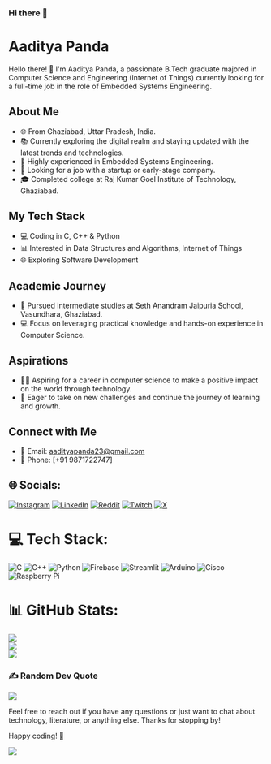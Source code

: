 ### Hi there 👋
# Aaditya Panda

Hello there! 👋 I'm Aaditya Panda, a passionate B.Tech graduate majored in Computer Science and Engineering (Internet of Things) currently looking for a full-time job in the role of Embedded Systems Engineering.

## About Me

- 🌐 From Ghaziabad, Uttar Pradesh, India.
- 📚 Currently exploring the digital realm and staying updated with the latest trends and technologies.
- 📝 Highly experienced in Embedded Systems Engineering.
- 🤝 Looking for a job with a startup or early-stage company.
- 🎓 Completed college at Raj Kumar Goel Institute of Technology, Ghaziabad.

## My Tech Stack

- 💻 Coding in C, C++ & Python
- 📊 Interested in Data Structures and Algorithms, Internet of Things
- 🌐 Exploring Software Development

## Academic Journey

- 🏫 Pursued intermediate studies at Seth Anandram Jaipuria School, Vasundhara, Ghaziabad.
- 💻 Focus on leveraging practical knowledge and hands-on experience in Computer Science.

## Aspirations

- 👨‍💻 Aspiring for a career in computer science to make a positive impact on the world through technology.
- 🌱 Eager to take on new challenges and continue the journey of learning and growth.

## Connect with Me

- 📧 Email: [aadityapanda23@gmail.com](mailto:aadityapanda23@gmail.com)
- 📱 Phone: [+91 9871722747]

## 🌐 Socials:
[![Instagram](https://img.shields.io/badge/Instagram-%23E4405F.svg?logo=Instagram&logoColor=white)](https://instagram.com/https://www.instagram.com/_aadityapanda_/) [![LinkedIn](https://img.shields.io/badge/LinkedIn-%230077B5.svg?logo=linkedin&logoColor=white)](https://linkedin.com/in/www.linkedin.com/in/aadityapanda) [![Reddit](https://img.shields.io/badge/Reddit-%23FF4500.svg?logo=Reddit&logoColor=white)](https://reddit.com/user/https://www.reddit.com/user/s1ege23/) [![Twitch](https://img.shields.io/badge/Twitch-%239146FF.svg?logo=Twitch&logoColor=white)](https://twitch.tv/https://www.twitch.tv/aaditya_panda) [![X](https://img.shields.io/badge/X-black.svg?logo=X&logoColor=white)](https://x.com/https://x.com/aadityapanda23) 

# 💻 Tech Stack:
![C](https://img.shields.io/badge/c-%2300599C.svg?style=for-the-badge&logo=c&logoColor=white) ![C++](https://img.shields.io/badge/c++-%2300599C.svg?style=for-the-badge&logo=c%2B%2B&logoColor=white) ![Python](https://img.shields.io/badge/python-3670A0?style=for-the-badge&logo=python&logoColor=ffdd54) ![Firebase](https://img.shields.io/badge/firebase-%23039BE5.svg?style=for-the-badge&logo=firebase) ![Streamlit](https://img.shields.io/badge/Streamlit-%23FE4B4B.svg?style=for-the-badge&logo=streamlit&logoColor=white) ![Arduino](https://img.shields.io/badge/-Arduino-00979D?style=for-the-badge&logo=Arduino&logoColor=white) ![Cisco](https://img.shields.io/badge/cisco-%23049fd9.svg?style=for-the-badge&logo=cisco&logoColor=black) ![Raspberry Pi](https://img.shields.io/badge/-Raspberry_Pi-C51A4A?style=for-the-badge&logo=Raspberry-Pi)

# 📊 GitHub Stats:
![](https://github-readme-stats.vercel.app/api?username=AadityaPanda&theme=dark&hide_border=false&include_all_commits=false&count_private=false)<br/>
![](https://github-readme-streak-stats.herokuapp.com/?user=AadityaPanda&theme=dark&hide_border=false)<br/>
![](https://github-readme-stats.vercel.app/api/top-langs/?username=AadityaPanda&theme=dark&hide_border=false&include_all_commits=false&count_private=false&layout=compact)

### ✍️ Random Dev Quote
![](https://quotes-github-readme.vercel.app/api?type=horizontal&theme=radical)

Feel free to reach out if you have any questions or just want to chat about technology, literature, or anything else. Thanks for stopping by!

Happy coding! 🚀

[![](https://visitcount.itsvg.in/api?id=AadityaPanda&icon=0&color=0)](https://visitcount.itsvg.in)
